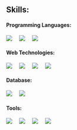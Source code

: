 <!---- skills ---->
## Skills:

#### Programming Languages:
<span style="margin-right: 15px;">
	<img src="https://img.shields.io/badge/python-3670A0?style=for-the-badge&logo=python&logoColor=ffdd54">
</span>
<span style="margin-right: 15px;">
	<img src="https://img.shields.io/badge/C%23-239120?style=for-the-badge&logo=c-sharp&logoColor=white">
</span>
<span style="margin-right: 15px;">
	<img src="https://img.shields.io/badge/JavaScript-F7DF1E?style=for-the-badge&logo=JavaScript&logoColor=white">
</span>

#### Web Technologies:
<span style="margin-right: 15px;">
	<img src="https://img.shields.io/badge/html5-%23E34F26.svg?style=for-the-badge&logo=html5&logoColor=white">
</span>
<span style="margin-right: 15px;">
	<img src="https://img.shields.io/badge/css3-%231572B6.svg?style=for-the-badge&logo=css3&logoColor=white">
</span>
<span style="margin-right: 15px;">
	<img src="https://img.shields.io/badge/JSS-F7DF1E?style=for-the-badge&logo=JSS&logoColor=white">
</span>
<span style="margin-right: 15px;">
	<img src="https://img.shields.io/badge/Bootstrap-563D7C?style=for-the-badge&logo=bootstrap&logoColor=white">
</span>


#### Database:


<span style="margin-right: 15px;">
    <img src="https://img.shields.io/badge/MySQL-4479A1?style=for-the-badge&logo=mysql&logoColor=white">
</span>
<span style="margin-right: 15px;">
	<img src="https://img.shields.io/badge/SQLite-07405E?style=for-the-badge&logo=sqlite&logoColor=white">
</span>


#### Tools:

<span style="margin-right: 15px;">
    <img src="https://img.shields.io/badge/Git-F05032?style=for-the-badge&logo=git&logoColor=white">
</span>
<span style="margin-right: 15px;">
    <img src="https://img.shields.io/badge/github-%23121011.svg?style=for-the-badge&logo=github&logoColor=white">
</span>
<span style="margin-right: 15px;">
    <img src="https://img.shields.io/badge/VSCode-007ACC?style=for-the-badge&logo=visual-studio-code&logoColor=white">
</span>
<span style="margin-right: 15px;">
    <img src="https://img.shields.io/badge/Visual_Studio-5C2D91?style=for-the-badge&logo=visual%20studio&logoColor=white">
</span>
